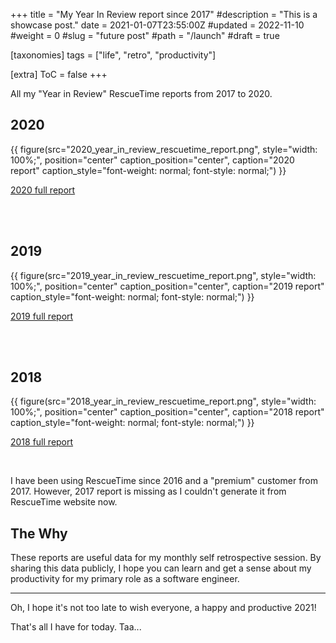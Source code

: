 +++
title = "My Year In Review report since 2017"
#description = "This is a showcase post."
date = 2021-01-07T23:55:00Z
#updated = 2022-11-10
#weight = 0
#slug = "future post"
#path = "/launch"
#draft = true

[taxonomies]
tags = ["life", "retro", "productivity"]

[extra]
ToC = false
+++

All my "Year in Review" RescueTime reports from 2017 to 2020.

## 2020

{{ figure(src="2020_year_in_review_rescuetime_report.png",
       style="width: 100%;",
       position="center"
       caption_position="center",
       caption="2020 report"
       caption_style="font-weight: normal; font-style: normal;") }}

[2020 full report](https://www.rescuetime.com/year-in-review/2020/B6374EVr6ViivSq0BN92Wl1v2pn_hbmhKuyW6p3I)

<br /><br />

## 2019

{{ figure(src="2019_year_in_review_rescuetime_report.png",
       style="width: 100%;",
       position="center"
       caption_position="center",
       caption="2019 report"
       caption_style="font-weight: normal; font-style: normal;") }}

[2019 full report](https://www.rescuetime.com/year-in-review/2019/B6374EVr6ViivSq0BN92Wl1v2pn_hbmhKuyW6p3I)

<br /><br />

## 2018

{{ figure(src="2018_year_in_review_rescuetime_report.png",
       style="width: 100%;",
       position="center"
       caption_position="center",
       caption="2018 report"
       caption_style="font-weight: normal; font-style: normal;") }}

[2018 full report](https://www.rescuetime.com/year-in-review/2018/B6374EVr6ViivSq0BN92Wl1v2pn_hbmhKuyW6p3I)

<br />

I have been using RescueTime since 2016 and a "premium" customer from 2017. However, 2017 report is missing as I couldn't generate it from RescueTime website now.

## The Why

These reports are useful data for my monthly self retrospective session. By sharing this data publicly, I hope you can learn and get a sense about my productivity for my primary role as a software engineer.

---

Oh, I hope it's not too late to wish everyone, a happy and productive 2021!

That's all I have for today. Taa...

